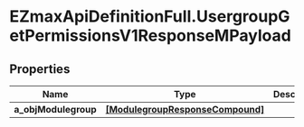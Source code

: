 # EZmaxApiDefinitionFull.UsergroupGetPermissionsV1ResponseMPayload

## Properties

Name | Type | Description | Notes
------------ | ------------- | ------------- | -------------
**a_objModulegroup** | [**[ModulegroupResponseCompound]**](ModulegroupResponseCompound.md) |  | 


